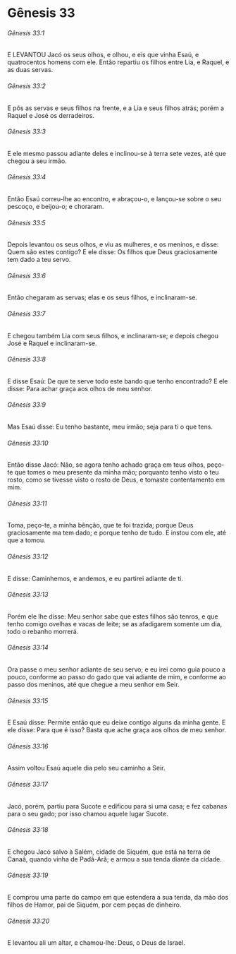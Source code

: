 # Gênesis 33

###### Gênesis 33:1

E LEVANTOU Jacó os seus olhos, e olhou, e eis que vinha Esaú, e quatrocentos homens com ele. Então repartiu os filhos entre Lia, e Raquel, e as duas servas.

###### Gênesis 33:2

E pôs as servas e seus filhos na frente, e a Lia e seus filhos atrás; porém a Raquel e José os derradeiros.

###### Gênesis 33:3

E ele mesmo passou adiante deles e inclinou-se à terra sete vezes, até que chegou a seu irmão.

###### Gênesis 33:4

Então Esaú correu-lhe ao encontro, e abraçou-o, e lançou-se sobre o seu pescoço, e beijou-o; e choraram.

###### Gênesis 33:5

Depois levantou os seus olhos, e viu as mulheres, e os meninos, e disse: Quem são estes contigo? E ele disse: Os filhos que Deus graciosamente tem dado a teu servo.

###### Gênesis 33:6

Então chegaram as servas; elas e os seus filhos, e inclinaram-se.

###### Gênesis 33:7

E chegou também Lia com seus filhos, e inclinaram-se; e depois chegou José e Raquel e inclinaram-se.

###### Gênesis 33:8

E disse Esaú: De que te serve todo este bando que tenho encontrado? E ele disse: Para achar graça aos olhos de meu senhor.

###### Gênesis 33:9

Mas Esaú disse: Eu tenho bastante, meu irmão; seja para ti o que tens.

###### Gênesis 33:10

Então disse Jacó: Não, se agora tenho achado graça em teus olhos, peço-te que tomes o meu presente da minha mão; porquanto tenho visto o teu rosto, como se tivesse visto o rosto de Deus, e tomaste contentamento em mim.

###### Gênesis 33:11

Toma, peço-te, a minha bênção, que te foi trazida; porque Deus graciosamente ma tem dado; e porque tenho de tudo. E instou com ele, até que a tomou.

###### Gênesis 33:12

E disse: Caminhemos, e andemos, e eu partirei adiante de ti.

###### Gênesis 33:13

Porém ele lhe disse: Meu senhor sabe que estes filhos são tenros, e que tenho comigo ovelhas e vacas de leite; se as afadigarem somente um dia, todo o rebanho morrerá.

###### Gênesis 33:14

Ora passe o meu senhor adiante de seu servo; e eu irei como guia pouco a pouco, conforme ao passo do gado que vai adiante de mim, e conforme ao passo dos meninos, até que chegue a meu senhor em Seir.

###### Gênesis 33:15

E Esaú disse: Permite então que eu deixe contigo alguns da minha gente. E ele disse: Para que é isso? Basta que ache graça aos olhos de meu senhor.

###### Gênesis 33:16

Assim voltou Esaú aquele dia pelo seu caminho a Seir.

###### Gênesis 33:17

Jacó, porém, partiu para Sucote e edificou para si uma casa; e fez cabanas para o seu gado; por isso chamou aquele lugar Sucote.

###### Gênesis 33:18

E chegou Jacó salvo à Salém, cidade de Siquém, que está na terra de Canaã, quando vinha de Padã-Arã; e armou a sua tenda diante da cidade.

###### Gênesis 33:19

E comprou uma parte do campo em que estendera a sua tenda, da mão dos filhos de Hamor, pai de Siquém, por cem peças de dinheiro.

###### Gênesis 33:20

E levantou ali um altar, e chamou-lhe: Deus, o Deus de Israel.

